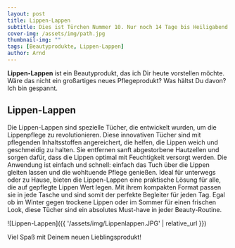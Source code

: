 ```yaml
---
layout: post
title: Lippen-Lappen
subtitle: Dies ist Türchen Nummer 10. Nur noch 14 Tage bis Heiligabend!
cover-img: /assets/img/path.jpg
thumbnail-img: ""
tags: [Beautyprodukte, Lippen-Lappen]
author: Arnd
---
```


**Lippen-Lappen** ist ein Beautyprodukt, das ich Dir heute vorstellen möchte. Wäre das nicht ein großartiges neues Pflegeprodukt? Was hältst Du davon? Ich bin gespannt. 

## Lippen-Lappen

Die Lippen-Lappen sind spezielle Tücher, die entwickelt wurden, um die Lippenpflege zu revolutionieren. Diese innovativen Tücher sind mit pflegenden Inhaltsstoffen angereichert, die helfen, die Lippen weich und geschmeidig zu halten. Sie entfernen sanft abgestorbene Hautzellen und sorgen dafür, dass die Lippen optimal mit Feuchtigkeit versorgt werden. Die Anwendung ist einfach und schnell: einfach das Tuch über die Lippen gleiten lassen und die wohltuende Pflege genießen. Ideal für unterwegs oder zu Hause, bieten die Lippen-Lappen eine praktische Lösung für alle, die auf gepflegte Lippen Wert legen. Mit ihrem kompakten Format passen sie in jede Tasche und sind somit der perfekte Begleiter für jeden Tag. Egal ob im Winter gegen trockene Lippen oder im Sommer für einen frischen Look, diese Tücher sind ein absolutes Must-have in jeder Beauty-Routine.

![Lippen-Lappen]({{ '/assets/img/Lippenlappen.JPG' | relative_url }})

Viel Spaß mit Deinem neuen Lieblingsprodukt!